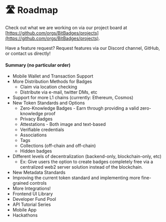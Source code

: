 # 🛣 Roadmap

Check out what we are working on via our project board at [https://github.com/orgs/BitBadges/projects](https://github.com/orgs/BitBadges/projects).

Have a feature request? Request features via our Discord channel, GitHub, or contact us directly!

#### Summary (no particular order)

* Mobile Wallet and Transaction Support
* More Distribution Methods for Badges
  * Claim via location checking
  * Distribute via e-mail, twitter DMs, etc
* Support for more L1 chains (currently: Ethereum, Cosmos)
* New Token Standards and Options
  * Zero-Knowledge Badges - Earn through providing a valid zero-knowledge proof
  * Privacy Badges
  * Attestations - Both image and text-based
  * Verifiable credentials&#x20;
  * Associations
  * Tags
  * Collections (off-chain and off-chain)
  * Hidden badges
* Different levels of decentralization (backend-only, blockchain-only, etc)
  * Ex: Give users the option to create badges completely free via a centralized web2 server solution instead of the blockchain.
* New Metadata Standards
* Improving the current token standard and implementing more fine-grained controls
* More Integrations!
* Frontend UI Library&#x20;
* Developer Fund Pool
* API Tutorial Series
* Mobile App
* Hackathons
